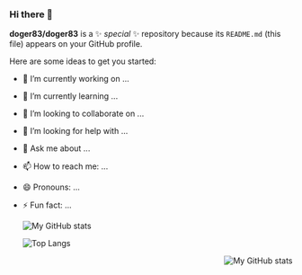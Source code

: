 ### Hi there 👋


**doger83/doger83** is a ✨ _special_ ✨ repository because its `README.md` (this file) appears on your GitHub profile.

Here are some ideas to get you started:

- 🔭 I’m currently working on ...
- 🌱 I’m currently learning ...
- 👯 I’m looking to collaborate on ...
- 🤔 I’m looking for help with ...
- 💬 Ask me about ...
- 📫 How to reach me: ...
- 😄 Pronouns: ...
- ⚡ Fun fact: ...


    ![My GitHub stats](https://github-readme-stats.vercel.app/api?username=doger83&show_icons=true&theme=transparent&count_private=true)

    ![Top Langs](https://github-readme-stats.vercel.app/api/top-langs/?username=doger83&theme=transparent&count_private=true)

<div align="right">
    <img src="https://github-readme-stats.vercel.app/api?username=doger83&show_icons=true&theme=transparent&count_private=true" alt="My GitHub stats">
</div>

